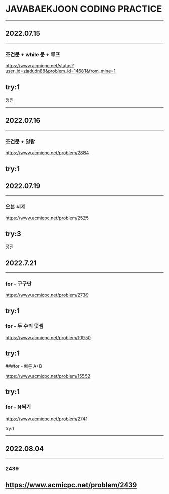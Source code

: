 # JAVABAEKJOON CODING PRACTICE
---
## 2022.07.15
---
### 조건문 + while 문 + 루프

https://www.acmicpc.net/status?user_id=zjadudn88&problem_id=14681&from_mine=1

try:1
---

정진

---
## 2022.07.16
---
### 조건문 + 알람

https://www.acmicpc.net/problem/2884


try:1
---

## 2022.07.19
---
### 오븐 시계

https://www.acmicpc.net/problem/2525

try:3
---
정진

## 2022.7.21
---
### for - 구구단

https://www.acmicpc.net/problem/2739

try:1
---
### for - 두 수의 덧셈

https://www.acmicpc.net/problem/10950

try:1
---
###for - 빠른 A+B

https://www.acmicpc.net/problem/15552

try:1
---
### for - N찍기

https://www.acmicpc.net/problem/2741

try:1

---
## 2022.08.04
---
### 2439

https://www.acmicpc.net/problem/2439
---


